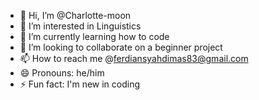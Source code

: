 - 👋 Hi, I’m @Charlotte-moon
- 👀 I’m interested in Linguistics 
- 🌱 I’m currently learning how to code
- 💞️ I’m looking to collaborate on a beginner project
- 📫 How to reach me @ferdiansyahdimas83@gmail.com
- 😄 Pronouns: he/him
- ⚡ Fun fact: I'm new in coding

<!---
Charlotte-moon/Charlotte-moon is a ✨ special ✨ repository because its `README.md` (this file) appears on your GitHub profile.
You can click the Preview link to take a look at your changes.
--->
